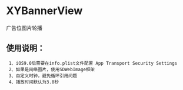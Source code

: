 # XYBannerView
广告位图片轮播
## 使用说明：
```objc
 1、iOS9.0后需要在info.plist文件配置 App Transport Security Settings
 2、如果是网络图片，使用SDWebImage框架
 3、自定义时钟，避免循环引用问题
 4、播放时间默认为3.0秒
```
